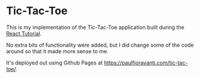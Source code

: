# Tic-Tac-Toe

This is my implementation of the Tic-Tac-Toe application built during the
[React Tutorial][].

No extra bits of functionality were added, but I did change some of the code
around so that it made more sense to me.

It's deployed out using Github Pages at
<https://paulfioravanti.com/tic-tac-toe/>.

[React Tutorial]: https://reactjs.org/tutorial/tutorial.html
